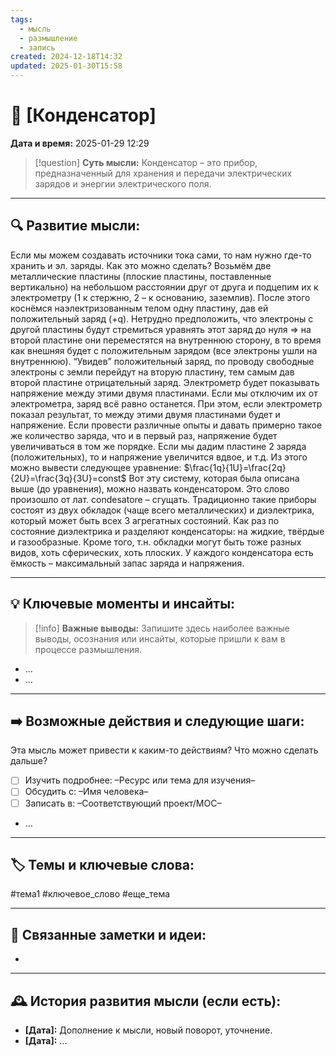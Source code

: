 ```yaml
---
tags:
  - мысль
  - размышление
  - запись
created: 2024-12-18T14:32
updated: 2025-01-30T15:58
---
```


# 💭  [Конденсатор]

**Дата и время:** 2025-01-29 12:29

> [!question] **Суть мысли:**
> Конденсатор – это прибор, предназначенный для хранения и передачи электрических зарядов и энергии электрического поля.

---

## 🔍 Развитие мысли:

Если мы можем создавать источники тока сами, то нам нужно где-то хранить и эл. заряды. Как это можно сделать? 
Возьмём две металлические пластины (плоские пластины, поставленные вертикально) на небольшом расстоянии друг от друга и подцепим их к электрометру (1 к стержню, 2 – к основанию, заземлив). После этого коснёмся наэлектризованным телом одну пластину, дав ей положительный заряд (+q). Нетрудно предположить, что электроны с другой пластины будут стремиться уравнять этот заряд до нуля => на второй пластине они переместятся на внутреннюю сторону, в то время как внешняя будет с положительным зарядом (все электроны ушли на внутреннюю). “Увидев” положительный заряд, по проводу свободные электроны с земли перейдут на вторую пластину, тем самым дав второй пластине отрицательный заряд. Электрометр будет показывать напряжение между этими двумя пластинами. Если мы отключим их от электрометра, заряд всё равно останется. При этом, если электрометр показал результат, то между этими двумя пластинами будет и напряжение. Если провести различные опыты и давать примерно такое же количество заряда, что и в первый раз, напряжение будет увеличиваться в том же порядке. Если мы дадим пластине 2 заряда (положительных), то и напряжение увеличится вдвое, и т.д.
Из этого можно вывести следующее уравнение:
$\frac{1q}{1U}=\frac{2q}{2U}=\frac{3q}{3U}=const$
Вот эту систему, которая была описана выше (до уравнения), можно назвать конденсатором. Это слово произошло от лат. condesatore – сгущать. Традиционно такие приборы состоят из двух обкладок (чаще всего металлических) и диэлектрика, который может быть всех 3 агрегатных состояний. Как раз по состояние диэлектрика и разделяют конденсаторы: на жидкие, твёрдые и газообразные.
Кроме того, т.н. обкладки могут быть тоже разных видов, хоть сферических, хоть плоских.
У каждого конденсатора есть ёмкость – максимальный запас заряда и напряжения. 

---

## 💡 Ключевые моменты и инсайты:

> [!info] **Важные выводы:**
> Запишите здесь наиболее важные выводы, осознания или инсайты, которые пришли к вам в процессе размышления.

- ...
- ...

---

## ➡️ Возможные действия и следующие шаги:

Эта мысль может привести к каким-то действиям? Что можно сделать дальше?

- [ ] Изучить подробнее: –Ресурс или тема для изучения–
- [ ] Обсудить с: –Имя человека–
- [ ] Записать в: –Соответствующий проект/MOC–
- ...

---

## 🏷️ Темы и ключевые слова:

#тема1 #ключевое_слово #еще_тема

---

## 🔄 Связанные заметки и идеи:

- 

---

## 🕰️ История развития мысли (если есть):

* **[Дата]:**  Дополнение к мысли, новый поворот, уточнение.
* **[Дата]:**  ...